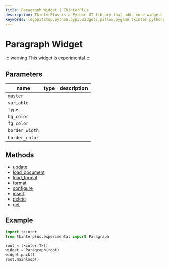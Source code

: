 ```yaml
---
title: Paragraph Widget | TkinterPlus
description: TkinterPlus is a Python UI library that adds more widgets to Tkinter
keywords: legopitstop,python,pypi,widgets,pillow,pygame,tkinter,pythonpackage
---
```


# Paragraph Widget <Badge type="warning" text="Experimental" />

::: warning
This widget is experimental
:::

## Parameters

| name           | type | description |
| -------------- | ---- | ----------- |
| `master`       |      |             |
| `variable`     |      |             |
| `type`         |      |             |
| `bg_color`     |      |             |
| `fg_color`     |      |             |
| `border_width` |      |             |
| `border_color` |      |             |

## Methods

- [update](#update)
- [load_document](#load_document)
- [load_format](#load_format)
- [format](#format)
- [configure](#configure)
- [insert](#insert)
- [delete](#delete)
- [get](#get)

## Example

```py
import tkinter
from tkinterplus.experimental import Paragraph

root = tkinter.Tk()
widget = Paragraph(root)
widget.pack()
root.mainloop()
```

